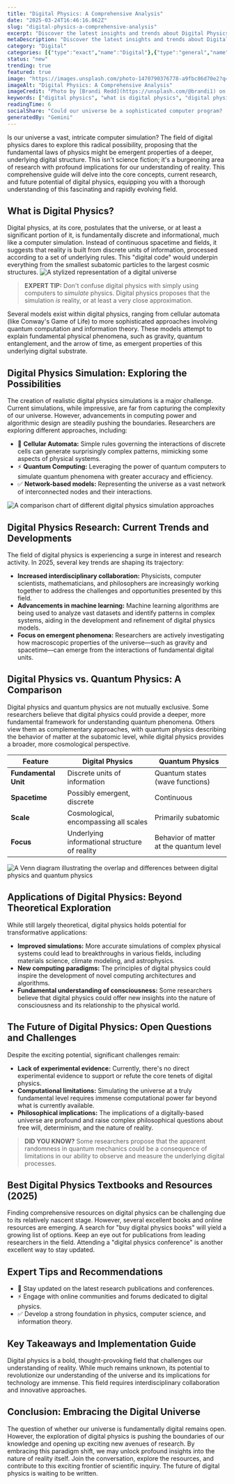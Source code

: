 ```yaml
---
title: "Digital Physics: A Comprehensive Analysis"
date: "2025-03-24T16:46:16.862Z"
slug: "digital-physics-a-comprehensive-analysis"
excerpt: "Discover the latest insights and trends about Digital Physics. This comprehensive guide covers everything you need to know about Digital Physics in 2025."
metaDescription: "Discover the latest insights and trends about Digital Physics. This comprehensive guide covers everything you need to know about Digital Physics in 2025."
category: "Digital"
categories: [{"type":"exact","name":"Digital"},{"type":"general","name":"Physics"},{"type":"medium","name":"Computational Physics"},{"type":"specific","name":"Simulation"},{"type":"niche","name":"Cellular Automata"}]
status: "new"
trending: true
featured: true
image: "https://images.unsplash.com/photo-1470790376778-a9fbc86d70e2?q=85&w=1200&fit=max&fm=webp&auto=compress"
imageAlt: "Digital Physics: A Comprehensive Analysis"
imageCredit: "Photo by [Brandi Redd](https://unsplash.com/@brandi1) on Unsplash"
keywords: ["digital physics", "what is digital physics", "digital physics simulation", "digital physics research", "buy digital physics books", "digital physics vs quantum physics", "digital physics conference", "applications of digital physics", "future of digital physics", "best digital physics textbooks"]
readingTime: 6
socialShare: "Could our universe be a sophisticated computer program?  Digital physics explores this mind-bending possibility, challenging our understanding of reality at its deepest level."
generatedBy: "Gemini"
---
```




Is our universe a vast, intricate computer simulation?  The field of digital physics dares to explore this radical possibility, proposing that the fundamental laws of physics might be emergent properties of a deeper, underlying digital structure. This isn't science fiction; it's a burgeoning area of research with profound implications for our understanding of reality.  This comprehensive guide will delve into the core concepts, current research, and future potential of digital physics, equipping you with a thorough understanding of this fascinating and rapidly evolving field.

## What is Digital Physics?

Digital physics, at its core, postulates that the universe, or at least a significant portion of it, is fundamentally discrete and informational, much like a computer simulation. Instead of continuous spacetime and fields, it suggests that reality is built from discrete units of information, processed according to a set of underlying rules. This "digital code" would underpin everything from the smallest subatomic particles to the largest cosmic structures.  ![A stylized representation of a digital universe](https://images.unsplash.com/photo-1451187580459-43490279c0fa?q=85&w=1200&fit=max&fm=webp&auto=compress)

> **EXPERT TIP:**  Don't confuse digital physics with simply using computers to *simulate* physics. Digital physics proposes that the simulation *is* reality, or at least a very close approximation.

Several models exist within digital physics, ranging from cellular automata (like Conway's Game of Life) to more sophisticated approaches involving quantum computation and information theory. These models attempt to explain fundamental physical phenomena, such as gravity, quantum entanglement, and the arrow of time, as emergent properties of this underlying digital substrate.

## Digital Physics Simulation: Exploring the Possibilities

The creation of realistic digital physics simulations is a major challenge.  Current simulations, while impressive, are far from capturing the complexity of our universe. However, advancements in computing power and algorithmic design are steadily pushing the boundaries.  Researchers are exploring different approaches, including:

* 🔑 **Cellular Automata:** Simple rules governing the interactions of discrete cells can generate surprisingly complex patterns, mimicking some aspects of physical systems.
* ⚡ **Quantum Computing:**  Leveraging the power of quantum computers to simulate quantum phenomena with greater accuracy and efficiency.
* ✅ **Network-based models:**  Representing the universe as a vast network of interconnected nodes and their interactions.

![A comparison chart of different digital physics simulation approaches](https://images.unsplash.com/photo-1484417894907-623942c8ee29?q=85&w=1200&fit=max&fm=webp&auto=compress)

## Digital Physics Research: Current Trends and Developments

The field of digital physics is experiencing a surge in interest and research activity.  In 2025, several key trends are shaping its trajectory:

* **Increased interdisciplinary collaboration:** Physicists, computer scientists, mathematicians, and philosophers are increasingly working together to address the challenges and opportunities presented by this field.
* **Advancements in machine learning:** Machine learning algorithms are being used to analyze vast datasets and identify patterns in complex systems, aiding in the development and refinement of digital physics models.
* **Focus on emergent phenomena:**  Researchers are actively investigating how macroscopic properties of the universe—such as gravity and spacetime—can emerge from the interactions of fundamental digital units.

## Digital Physics vs. Quantum Physics: A Comparison

Digital physics and quantum physics are not mutually exclusive. Some researchers believe that digital physics could provide a deeper, more fundamental framework for understanding quantum phenomena.  Others view them as complementary approaches, with quantum physics describing the behavior of matter at the subatomic level, while digital physics provides a broader, more cosmological perspective.

| Feature          | Digital Physics                               | Quantum Physics                                   |
|-----------------|-----------------------------------------------|---------------------------------------------------|
| **Fundamental Unit** | Discrete units of information                 | Quantum states (wave functions)                    |
| **Spacetime**      | Possibly emergent, discrete                    | Continuous                                        |
| **Scale**          | Cosmological, encompassing all scales          | Primarily subatomic                              |
| **Focus**         | Underlying informational structure of reality | Behavior of matter at the quantum level           |

![A Venn diagram illustrating the overlap and differences between digital physics and quantum physics](https://images.unsplash.com/photo-1517976487492-5750f3195933?q=85&w=1200&fit=max&fm=webp&auto=compress)

## Applications of Digital Physics: Beyond Theoretical Exploration

While still largely theoretical, digital physics holds potential for transformative applications:

* **Improved simulations:**  More accurate simulations of complex physical systems could lead to breakthroughs in various fields, including materials science, climate modeling, and astrophysics.
* **New computing paradigms:** The principles of digital physics could inspire the development of novel computing architectures and algorithms.
* **Fundamental understanding of consciousness:**  Some researchers believe that digital physics could offer new insights into the nature of consciousness and its relationship to the physical world.

## The Future of Digital Physics: Open Questions and Challenges

Despite the exciting potential, significant challenges remain:

* **Lack of experimental evidence:**  Currently, there's no direct experimental evidence to support or refute the core tenets of digital physics.
* **Computational limitations:**  Simulating the universe at a truly fundamental level requires immense computational power far beyond what is currently available.
* **Philosophical implications:**  The implications of a digitally-based universe are profound and raise complex philosophical questions about free will, determinism, and the nature of reality.

> **DID YOU KNOW?** Some researchers propose that the apparent randomness in quantum mechanics could be a consequence of limitations in our ability to observe and measure the underlying digital processes.

## Best Digital Physics Textbooks and Resources (2025)

Finding comprehensive resources on digital physics can be challenging due to its relatively nascent stage. However, several excellent books and online resources are emerging.  A search for "buy digital physics books" will yield a growing list of options.  Keep an eye out for publications from leading researchers in the field.  Attending a "digital physics conference" is another excellent way to stay updated.

## Expert Tips and Recommendations

* 🔑 Stay updated on the latest research publications and conferences.
* ⚡ Engage with online communities and forums dedicated to digital physics.
* ✅  Develop a strong foundation in physics, computer science, and information theory.

## Key Takeaways and Implementation Guide

Digital physics is a bold, thought-provoking field that challenges our understanding of reality. While much remains unknown, its potential to revolutionize our understanding of the universe and its implications for technology are immense.  This field requires interdisciplinary collaboration and innovative approaches.

## Conclusion: Embracing the Digital Universe

The question of whether our universe is fundamentally digital remains open. However, the exploration of digital physics is pushing the boundaries of our knowledge and opening up exciting new avenues of research.  By embracing this paradigm shift, we may unlock profound insights into the nature of reality itself.  Join the conversation, explore the resources, and contribute to this exciting frontier of scientific inquiry.  The future of digital physics is waiting to be written.

